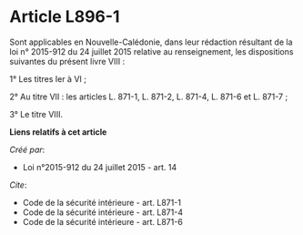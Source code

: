 # Article L896-1

Sont applicables en Nouvelle-Calédonie, dans leur rédaction résultant de la loi n° 2015-912 du 24 juillet 2015 relative au
renseignement, les dispositions suivantes du présent livre VIII : 

1° Les titres Ier à VI ; 

2° Au titre VII : les articles L. 871-1, L. 871-2, 
L. 871-4, 
L. 871-6 et L. 871-7 ; 

3° Le titre VIII.

**Liens relatifs à cet article**

_Créé par_:

  - Loi n°2015-912 du 24 juillet 2015 - art. 14

_Cite_:

  - Code de la sécurité intérieure - art. L871-1
  - Code de la sécurité intérieure - art. L871-4
  - Code de la sécurité intérieure - art. L871-6
